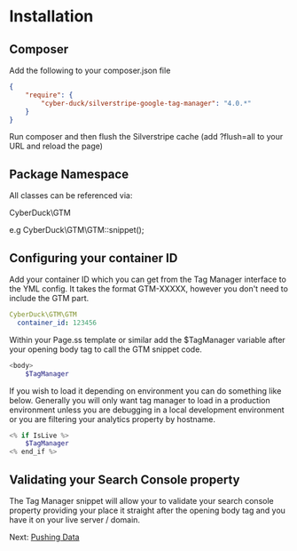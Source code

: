 # Installation

## Composer

Add the following to your composer.json file

```json
{  
    "require": {  
        "cyber-duck/silverstripe-google-tag-manager": "4.0.*"
    }
}
```

Run composer and then flush the Silverstripe cache (add ?flush=all to your URL and reload the page)

## Package Namespace

All classes can be referenced via:

CyberDuck\GTM

e.g CyberDuck\GTM\GTM::snippet();

## Configuring your container ID

Add your container ID which you can get from the Tag Manager interface to the YML config. It takes the format GTM-XXXXX, however you don't need to include the GTM part.

```yml
CyberDuck\GTM\GTM
  container_id: 123456
```

Within your Page.ss template or similar add the $TagManager variable after your opening body tag to call the GTM snippet code.

```php
<body>
    $TagManager
```

If you wish to load it depending on environment you can do something like below. Generally you will only want tag manager to load in a production environment unless you are debugging in a local development environment or you are filtering your analytics property by hostname.

```php  
<% if IsLive %>
    $TagManager
<% end_if %>
```

## Validating your Search Console property

The Tag Manager snippet will allow your to validate your search console property providing your place it straight after the opening body tag and you have it on your live server / domain.

Next: [Pushing Data](../data)